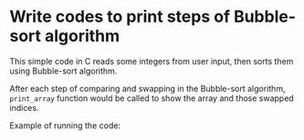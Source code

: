 # Write codes to print steps of Bubble-sort algorithm
This simple code in C reads some integers from user input, then sorts them using Bubble-sort algorithm.

After each step of comparing and swapping in the Bubble-sort algorithm, `print_array` function would be called to show the array and those swapped indices.

Example of running the code:

